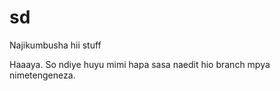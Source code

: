 # sd
Najikumbusha hii stuff

Haaaya. So ndiye huyu mimi hapa sasa naedit hio branch mpya nimetengeneza.
